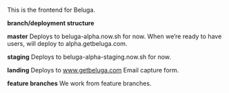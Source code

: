 This is the frontend for Beluga.

**branch/deployment structure** 

**master**
Deploys to beluga-alpha.now.sh for now.
When we’re ready to have users, will deploy to alpha.getbeluga.com.

**staging**
Deploys to beluga-alpha-staging.now.sh for now.

**landing**
Deploys to www.getbeluga.com
Email capture form. 

**feature branches**
We work from feature branches. 
